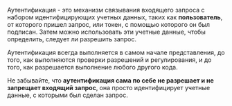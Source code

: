 
Аутентификация - это механизм связывания входящего запроса с набором идентифицирующих учетных данных, таких как **пользователь**, от которого пришел запрос, или токен, с помощью которого он был подписан.  Затем можно использовать эти учетные данные, чтобы определить, следует ли разрешить запрос.

Аутентификация всегда выполняется в самом начале представления, до того, как выполняются проверки разрешений и регулирования, и до того, как разрешается выполнение любого другого кода.

Не забывайте, что **аутентификация сама по себе не разрешает и не запрещает входящий запрос**, она просто идентифицирует учетные данные, с которыми был сделан запрос.